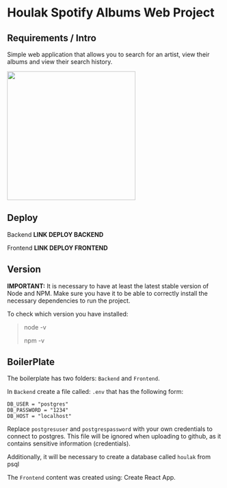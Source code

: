 # Houlak Spotify Albums Web Project

## Requirements / Intro

Simple web application that allows you to search for an artist, view their albums and view their search history.

<p>
<img width='300' src='' </img>
</p>

## Deploy

Backend
**LINK DEPLOY BACKEND**

Frontend
**LINK DEPLOY FRONTEND**

## Version

__IMPORTANT:__ 
It is necessary to have at least the latest stable version of Node and NPM. Make sure you have it to be able to correctly install the necessary dependencies to run the project.

To check which version you have installed:

> node -v
>
> npm -v

## BoilerPlate

The boilerplate has two folders: `Backend` and `Frontend`.

In `Backend` create a file called: `.env` that has the following form:

```
DB_USER = "postgres"
DB_PASSWORD = "1234" 
DB_HOST = "localhost"
```

Replace `postgresuser` and `postgrespassword` with your own credentials to connect to postgres. This file will be ignored when uploading to github, as it contains sensitive information (credentials).

Additionally, it will be necessary to create a database called `houlak` from psql

The `Frontend` content was created using: Create React App.

